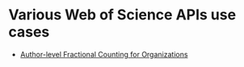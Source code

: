 # Various Web of Science APIs use cases

* [Author-level Fractional Counting for Organizations](/author-level_fractional_counting_for_organizations)
